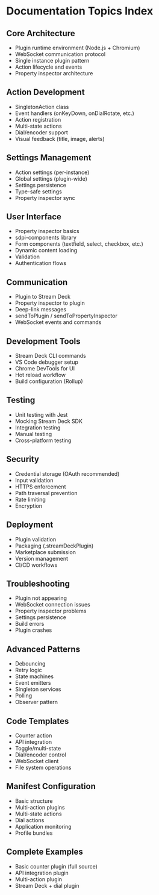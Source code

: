 # Documentation Topics Index

## Core Architecture
- Plugin runtime environment (Node.js + Chromium)
- WebSocket communication protocol
- Single instance plugin pattern
- Action lifecycle and events
- Property inspector architecture

## Action Development
- SingletonAction class
- Event handlers (onKeyDown, onDialRotate, etc.)
- Action registration
- Multi-state actions
- Dial/encoder support
- Visual feedback (title, image, alerts)

## Settings Management
- Action settings (per-instance)
- Global settings (plugin-wide)
- Settings persistence
- Type-safe settings
- Property inspector sync

## User Interface
- Property inspector basics
- sdpi-components library
- Form components (textfield, select, checkbox, etc.)
- Dynamic content loading
- Validation
- Authentication flows

## Communication
- Plugin to Stream Deck
- Property inspector to plugin
- Deep-link messages
- sendToPlugin / sendToPropertyInspector
- WebSocket events and commands

## Development Tools
- Stream Deck CLI commands
- VS Code debugger setup
- Chrome DevTools for UI
- Hot reload workflow
- Build configuration (Rollup)

## Testing
- Unit testing with Jest
- Mocking Stream Deck SDK
- Integration testing
- Manual testing
- Cross-platform testing

## Security
- Credential storage (OAuth recommended)
- Input validation
- HTTPS enforcement
- Path traversal prevention
- Rate limiting
- Encryption

## Deployment
- Plugin validation
- Packaging (.streamDeckPlugin)
- Marketplace submission
- Version management
- CI/CD workflows

## Troubleshooting
- Plugin not appearing
- WebSocket connection issues
- Property inspector problems
- Settings persistence
- Build errors
- Plugin crashes

## Advanced Patterns
- Debouncing
- Retry logic
- State machines
- Event emitters
- Singleton services
- Polling
- Observer pattern

## Code Templates
- Counter action
- API integration
- Toggle/multi-state
- Dial/encoder control
- WebSocket client
- File system operations

## Manifest Configuration
- Basic structure
- Multi-action plugins
- Multi-state actions
- Dial actions
- Application monitoring
- Profile bundles

## Complete Examples
- Basic counter plugin (full source)
- API integration plugin
- Multi-action plugin
- Stream Deck + dial plugin
